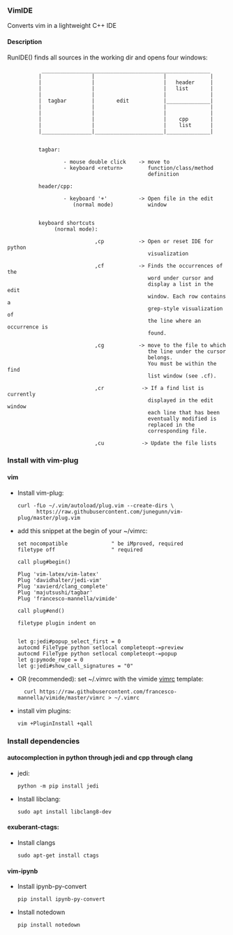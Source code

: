 ### VimIDE

Converts vim in a lightweight C++ IDE

#### Description
RunIDE() finds all sources in the working dir and opens four windows:

               ______________________________________________________
              |                |                      |              |
              |                |                      |   header     |
              |                |                      |   list       |
              |                |                      |              |
              |  tagbar        |       edit           |______________|
              |                |                      |              |
              |                |                      |              |
              |                |                      |    cpp       |
              |                |                      |    list      |
              |________________|______________________|______________|


              tagbar:

                      - mouse double click    -> move to
                      - keyboard <return>        function/class/method
                                                 definition

              header/cpp:

                      - keyboard '+'          -> Open file in the edit
                         (normal mode)           window


              keyboard shortcuts
                   (normal mode):

                                ,cp           -> Open or reset IDE for python
                                                 visualization

                                ,cf           -> Finds the occurrences of the
                                                 word under cursor and
                                                 display a list in the edit
                                                 window. Each row contains a
                                                 grep-style visualization of
                                                 the line where an occurrence is
                                                 found.

                                ,cg           -> move to the file to which
                                                 the line under the cursor
                                                 belongs.
                                                 You must be within the find
                                                 list window (see .cf).

                                ,cr            -> If a find list is currently
                                                 displayed in the edit window
                                                 each line that has been
                                                 eventually modified is
                                                 replaced in the
                                                 corresponding file.

                                ,cu            -> Update the file lists







### Install with vim-plug

#### vim
* Install vim-plug:

      curl -fLo ~/.vim/autoload/plug.vim --create-dirs \
            https://raw.githubusercontent.com/junegunn/vim-plug/master/plug.vim


* add this snippet at the begin of your ~/vimrc:


      set nocompatible              " be iMproved, required
      filetype off                  " required

      call plug#begin()

      Plug 'vim-latex/vim-latex'
      Plug 'davidhalter/jedi-vim'
      Plug 'xavierd/clang_complete'
      Plug 'majutsushi/tagbar'
      Plug 'francesco-mannella/vimide'

      call plug#end()  

      filetype plugin indent on  


      let g:jedi#popup_select_first = 0
      autocmd FileType python setlocal completeopt-=preview 
      autocmd FileType python setlocal completeopt-=popup 
      let g:pymode_rope = 0
      let g:jedi#show_call_signatures = "0"

* OR (recommended): set ~/.vimrc with the vimide [vimrc](vimrc) template:

        curl https://raw.githubusercontent.com/francesco-mannella/vimide/master/vimrc > ~/.vimrc
* install vim plugins:

      vim +PluginInstall +qall

### Install dependencies

#### autocomplection in python through jedi and cpp through clang

* jedi:


      python -m pip install jedi

* Install libclang:

      sudo apt install libclang8-dev

#### exuberant-ctags:

* Install clangs

      sudo apt-get install ctags

#### vim-ipynb

* Install ipynb-py-convert
    
      pip install ipynb-py-convert

* Install notedown

      pip install notedown

